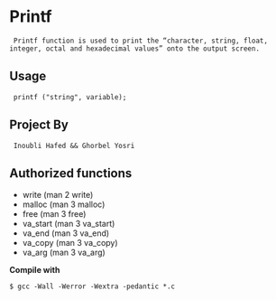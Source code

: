 # __Printf__

`` Printf function is used to print the “character, string, float, integer, octal and hexadecimal values” onto the output screen.``

## __Usage__

`` printf ("string", variable);``

## __Project By__

`` Inoubli Hafed && Ghorbel Yosri``

## __Authorized functions__
 *  write (man 2 write)
 *  malloc (man 3 malloc)
 *  free (man 3 free)
 *  va_start (man 3 va_start)
 *  va_end (man 3 va_end)
 *  va_copy (man 3 va_copy)
 *  va_arg (man 3 va_arg)

__Compile with__

``$ gcc -Wall -Werror -Wextra -pedantic *.c``
